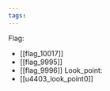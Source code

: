 ```yaml
---
tags:
---
```

Flag:
- [[flag_10017]]
- [[flag_9995]]
- [[flag_9996]]
Look_point:
- [[u4403_look_point0]]
